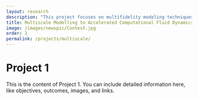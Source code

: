 ```yaml
---
layout: research
description: "This project focuses on multifidelity modeling techniques to improve accuracy and efficiency in simulations."
title: Multiscale Modelling to Accelerated Computational Fluid Dynamics
image: /images/newspic/Contest.jpg
order: 2
permalink: /projects/multiscale/
---
```


# Project 1

This is the content of Project 1. You can include detailed information here, like objectives, outcomes, images, and links.


